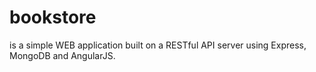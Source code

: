 # bookstore
is a simple WEB application built on a RESTful API server using Express, MongoDB and AngularJS.